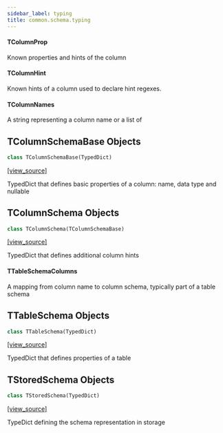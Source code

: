 ```yaml
---
sidebar_label: typing
title: common.schema.typing
---
```


#### TColumnProp

Known properties and hints of the column

#### TColumnHint

Known hints of a column used to declare hint regexes.

#### TColumnNames

A string representing a column name or a list of

## TColumnSchemaBase Objects

```python
class TColumnSchemaBase(TypedDict)
```

[[view_source]](https://github.com/dlt-hub/dlt/blob/30d0f64fb2cdbacc2e88fdb304371650f417e1f0/dlt/common/schema/typing.py#L37)

TypedDict that defines basic properties of a column: name, data type and nullable

## TColumnSchema Objects

```python
class TColumnSchema(TColumnSchemaBase)
```

[[view_source]](https://github.com/dlt-hub/dlt/blob/30d0f64fb2cdbacc2e88fdb304371650f417e1f0/dlt/common/schema/typing.py#L44)

TypedDict that defines additional column hints

#### TTableSchemaColumns

A mapping from column name to column schema, typically part of a table schema

## TTableSchema Objects

```python
class TTableSchema(TypedDict)
```

[[view_source]](https://github.com/dlt-hub/dlt/blob/30d0f64fb2cdbacc2e88fdb304371650f417e1f0/dlt/common/schema/typing.py#L74)

TypedDict that defines properties of a table

## TStoredSchema Objects

```python
class TStoredSchema(TypedDict)
```

[[view_source]](https://github.com/dlt-hub/dlt/blob/30d0f64fb2cdbacc2e88fdb304371650f417e1f0/dlt/common/schema/typing.py#L100)

TypeDict defining the schema representation in storage

